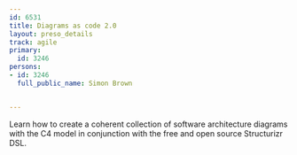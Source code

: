 ---
id: 6531
title: Diagrams as code 2.0
layout: preso_details
track: agile
primary:
  id: 3246
persons:
- id: 3246
  full_public_name: Simon Brown

---
Learn how to create a coherent collection of software architecture diagrams with the C4 model in conjunction with the free and open source Structurizr DSL.